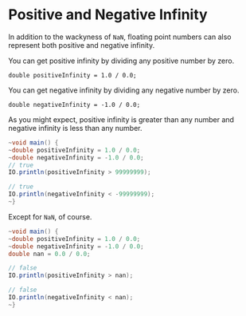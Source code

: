 # Positive and Negative Infinity

In addition to the wackyness of `NaN`, floating point numbers can also represent both positive
and negative infinity.

You can get positive infinity by dividing any positive number by zero.

```java,no_run
double positiveInfinity = 1.0 / 0.0;
```

You can get negative infinity by dividing any negative number by zero.

```java,no_run
double negativeInfinity = -1.0 / 0.0;
```

As you might expect, positive infinity is greater than any number and negative infinity is less than any number.

```java
~void main() {
~double positiveInfinity = 1.0 / 0.0;
~double negativeInfinity = -1.0 / 0.0;
// true
IO.println(positiveInfinity > 99999999);

// true
IO.println(negativeInfinity < -99999999);
~}
```

Except for `NaN`, of course.

```java
~void main() {
~double positiveInfinity = 1.0 / 0.0;
~double negativeInfinity = -1.0 / 0.0;
double nan = 0.0 / 0.0;

// false
IO.println(positiveInfinity > nan);

// false
IO.println(negativeInfinity < nan);
~}
```
